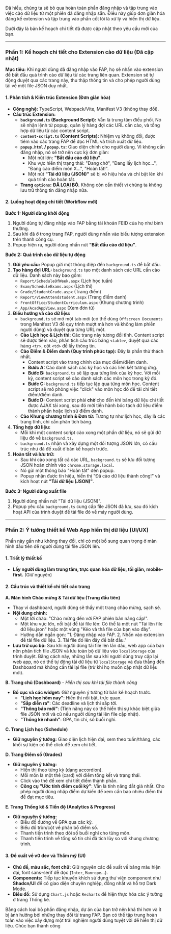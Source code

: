 Đã hiểu, chúng ta sẽ bỏ qua hoàn toàn phần đăng nhập và tập trung vào việc cào dữ liệu từ một phiên đã đăng nhập sẵn. Điều này giúp đơn giản hóa đáng kể extension và tập trung vào phần cốt lõi là xử lý và hiển thị dữ liệu.

Dưới đây là bản kế hoạch chi tiết đã được cập nhật theo yêu cầu mới của bạn.

---

### **Phần 1: Kế hoạch chi tiết cho Extension cào dữ liệu (Đã cập nhật)**

**Mục tiêu:** Khi người dùng đã đăng nhập vào FAP, họ sẽ nhấn vào extension để bắt đầu quá trình cào dữ liệu từ các trang liên quan. Extension sẽ tự động duyệt qua các trang này, thu thập thông tin và cho phép người dùng tải về một file JSON duy nhất.

#### **1. Phân tích & Kiến trúc Extension (Đơn giản hóa)**

*   **Công nghệ:** TypeScript, Webpack/Vite, Manifest V3 (không thay đổi).
*   **Cấu trúc Extension:**
    *   **`background.ts` (Background Script):** Vẫn là trung tâm điều phối. Nó sẽ nhận lệnh từ popup, quản lý hàng đợi các URL cần cào, và tổng hợp dữ liệu từ các content script.
    *   **`content-script.ts` (Content Scripts):** Nhiệm vụ không đổi, được tiêm vào các trang FAP để đọc HTML và trích xuất dữ liệu.
    *   **`popup.html` / `popup.ts`:** Giao diện chính cho người dùng. Vì không cần đăng nhập, nó sẽ trở nên cực kỳ đơn giản:
        *   Một nút lớn: **"Bắt đầu cào dữ liệu"**.
        *   Khu vực hiển thị trạng thái: "Đang chờ", "Đang lấy lịch học...", "Đang cào điểm môn X...", "Hoàn tất!".
        *   Một nút **"Tải dữ liệu (JSON)"** sẽ bị vô hiệu hóa và chỉ bật lên khi quá trình cào hoàn tất.
    *   **Trang `options`:** **ĐÃ LOẠI BỎ.** Không còn cần thiết vì chúng ta không lưu trữ thông tin đăng nhập nữa.

#### **2. Luồng hoạt động chi tiết (Workflow mới)**

**Bước 1: Người dùng khởi động**

1.  Người dùng tự đăng nhập vào FAP bằng tài khoản FEID của họ như bình thường.
2.  Sau khi đã ở trong trang FAP, người dùng nhấn vào biểu tượng extension trên thanh công cụ.
3.  Popup hiện ra, người dùng nhấn nút **"Bắt đầu cào dữ liệu"**.

**Bước 2: Quá trình cào dữ liệu tự động**

1.  **Gửi yêu cầu:** Popup gửi một thông điệp đến `background.ts` để bắt đầu.
2.  **Tạo hàng đợi URL:** `background.ts` tạo một danh sách các URL cần cào dữ liệu. Danh sách này bao gồm:
    *   `Report/ScheduleOfWeek.aspx` (Lịch học tuần)
    *   `Exam/ScheduleExams.aspx` (Lịch thi)
    *   `Grade/StudentGrade.aspx` (Trang điểm)
    *   `Report/ViewAttendstudent.aspx` (Trang điểm danh)
    *   `FrontOffice/StudentCurriculum.aspx` (Khung chương trình)
    *   `App/AcadAppView.aspx` (Xem đơn từ)
3.  **Điều hướng và cào dữ liệu:**
    *   `background.ts` sẽ mở một tab mới (có thể dùng `Offscreen Documents` trong Manifest V3 để quy trình mượt mà hơn và không làm phiền người dùng) và duyệt qua từng URL một.
    *   **Cào Lịch học & Lịch thi:** Các trang này tương đối tĩnh. Content script sẽ được tiêm vào, phân tích cấu trúc bảng `<table>`, duyệt qua các hàng `<tr>`, cột `<td>` để lấy thông tin.
    *   **Cào Điểm & Điểm danh (Quy trình phức tạp):** Đây là phần thử thách nhất.
        *   Content script vào trang chính của mục điểm/điểm danh.
        *   **Bước A:** Cào danh sách các kỳ học và các liên kết tương ứng.
        *   **Bước B:** `background.ts` sẽ lặp qua từng link của kỳ học. Với mỗi kỳ, content script sẽ cào danh sách các môn học trong kỳ đó.
        *   **Bước C:** `background.ts` tiếp tục lặp qua từng môn học. Content script sẽ mô phỏng việc "click" vào môn học đó để tải chi tiết điểm/điểm danh.
        *   **Bước D:** Content script phải **chờ** cho đến khi bảng dữ liệu chi tiết được AJAX tải xong, sau đó mới tiến hành bóc tách dữ liệu điểm thành phần hoặc lịch sử điểm danh.
    *   **Cào Khung chương trình & Đơn từ:** Tương tự như lịch học, đây là các trang tĩnh, chỉ cần phân tích bảng.
4.  **Tổng hợp dữ liệu:**
    *   Mỗi khi một content script cào xong một phần dữ liệu, nó sẽ gửi dữ liệu đó về `background.ts`.
    *   `background.ts` nhận và xây dựng một đối tượng JSON lớn, có cấu trúc như đã đề xuất ở bản kế hoạch trước.
5.  **Hoàn tất và lưu trữ:**
    *   Sau khi cào xong tất cả các URL, `background.ts` sẽ lưu đối tượng JSON hoàn chỉnh vào `chrome.storage.local`.
    *   Nó gửi một thông báo "Hoàn tất" đến popup.
    *   Popup nhận được tín hiệu, hiển thị "Đã cào dữ liệu thành công!" và kích hoạt nút **"Tải dữ liệu (JSON)"**.

**Bước 3: Người dùng xuất file**

1.  Người dùng nhấn nút "Tải dữ liệu (JSON)".
2.  Popup yêu cầu `background.ts` cung cấp file JSON đã lưu, sau đó kích hoạt API của trình duyệt để tải file đó về máy người dùng.

---

### **Phần 2: Ý tưởng thiết kế Web App hiển thị dữ liệu (UI/UX)**

Phần này gần như không thay đổi, chỉ có một bổ sung quan trọng ở màn hình đầu tiên để người dùng tải file JSON lên.

#### **1. Triết lý thiết kế**

*   **Lấy người dùng làm trung tâm, trực quan hóa dữ liệu, tối giản, mobile-first.** (Giữ nguyên)

#### **2. Cấu trúc và thiết kế chi tiết các trang**

**A. Màn hình Chào mừng & Tải dữ liệu (Trang đầu tiên)**

*   Thay vì dashboard, người dùng sẽ thấy một trang chào mừng, sạch sẽ.
*   **Nội dung chính:**
    *   Một lời chào: "Chào mừng đến với FAP phiên bản nâng cấp!".
    *   Một khu vực lớn, nổi bật để tải file lên: Có thể là một nút "Tải lên file dữ liệu.json" hoặc một vùng "Kéo và thả file của bạn vào đây".
    *   Hướng dẫn ngắn gọn: "1. Đăng nhập vào FAP. 2. Nhấn vào extension để tải file dữ liệu. 3. Tải file đó lên đây để bắt đầu."
*   **Lưu trữ cục bộ:** Sau khi người dùng tải file lên lần đầu, web app của bạn nên phân tích file JSON và lưu toàn bộ dữ liệu vào `localStorage` của trình duyệt. Bằng cách này, những lần sau khi người dùng truy cập lại web app, nó có thể tự động tải dữ liệu từ `localStorage` và đưa thẳng đến Dashboard mà không cần tải lại file (trừ khi họ muốn cập nhật dữ liệu mới).

**B. Trang chủ (Dashboard)** - *Hiển thị sau khi tải file thành công*

*   **Bố cục và các widget:** Giữ nguyên ý tưởng từ bản kế hoạch trước.
    *   **"Lịch học hôm nay"**: Hiển thị nổi bật, trực quan.
    *   **"Sắp diễn ra"**: Các deadline và lịch thi sắp tới.
    *   **"Thông báo mới"**: (Tính năng này có thể hiển thị sự khác biệt giữa file JSON mới và cũ nếu người dùng tải lên file cập nhật).
    *   **"Thống kê nhanh"**: GPA, tín chỉ, số buổi nghỉ.

**C. Trang Lịch học (Schedule)**

*   **Giữ nguyên ý tưởng:** Giao diện lịch hiện đại, xem theo tuần/tháng, các khối sự kiện có thể click để xem chi tiết.

**D. Trang Điểm số (Grades)**

*   **Giữ nguyên ý tưởng:**
    *   Hiển thị theo từng kỳ (dạng accordion).
    *   Mỗi môn là một thẻ (card) với điểm tổng kết và trạng thái.
    *   Click vào thẻ để xem chi tiết điểm thành phần.
    *   **Công cụ "Ước tính điểm cuối kỳ"**: Vẫn là tính năng đắt giá nhất. Cho phép người dùng nhập điểm dự kiến để xem cần bao nhiêu điểm thi để đạt mục tiêu.

**E. Trang Thống kê & Tiến độ (Analytics & Progress)**

*   **Giữ nguyên ý tưởng:**
    *   Biểu đồ đường về GPA qua các kỳ.
    *   Biểu đồ tròn/cột về phân bổ điểm số.
    *   Thanh tiến trình theo dõi số buổi nghỉ cho từng môn.
    *   Thanh tiến trình về tổng số tín chỉ đã tích lũy so với khung chương trình.

#### **3. Đề xuất về v0 dev và Thẩm mỹ (UI)**

*   **Chủ đề, màu sắc, font chữ:** Giữ nguyên các đề xuất về bảng màu hiện đại, font sans-serif dễ đọc (`Inter`, `Manrope`...).
*   **Components:** Tiếp tục khuyến khích sử dụng thư viện component như **Shadcn/UI** để có giao diện chuyên nghiệp, đồng nhất và hỗ trợ Dark Mode.
*   **Biểu đồ:** Sử dụng `Chart.js` hoặc `Recharts` để hiện thực hóa các ý tưởng ở trang Thống kê.

Bằng cách loại bỏ phần đăng nhập, dự án của bạn trở nên khả thi hơn và ít bị ảnh hưởng bởi những thay đổi từ trang FAP. Bạn có thể tập trung hoàn toàn vào việc xây dựng một trải nghiệm người dùng tuyệt vời để hiển thị dữ liệu. Chúc bạn thành công